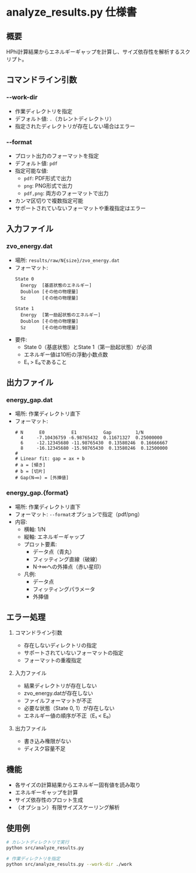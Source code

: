 # analyze_results.py 仕様書

## 概要
HPhi計算結果からエネルギーギャップを計算し、サイズ依存性を解析するスクリプト。

## コマンドライン引数

### --work-dir
- 作業ディレクトリを指定
- デフォルト値: `.`（カレントディレクトリ）
- 指定されたディレクトリが存在しない場合はエラー

### --format
- プロット出力のフォーマットを指定
- デフォルト値: `pdf`
- 指定可能な値:
  - `pdf`: PDF形式で出力
  - `png`: PNG形式で出力
  - `pdf,png`: 両方のフォーマットで出力
- カンマ区切りで複数指定可能
- サポートされていないフォーマットや重複指定はエラー

## 入力ファイル

### zvo_energy.dat
- 場所: `results/raw/N{size}/zvo_energy.dat`
- フォーマット:
  ```
  State 0
    Energy  [基底状態のエネルギー]
    Doublon [その他の物理量]
    Sz      [その他の物理量]

  State 1
    Energy  [第一励起状態のエネルギー]
    Doublon [その他の物理量]
    Sz      [その他の物理量]
  ```
- 要件:
  - State 0（基底状態）とState 1（第一励起状態）が必須
  - エネルギー値は10桁の浮動小数点数
  - E₁ > E₀であること

## 出力ファイル

### energy_gap.dat
- 場所: 作業ディレクトリ直下
- フォーマット:
  ```
  # N      E0          E1          Gap         1/N
    4     -7.10436759 -6.98765432  0.11671327  0.25000000
    6     -12.12345680 -11.98765430  0.13580246  0.16666667
    8     -16.12345680 -15.98765430  0.13580246  0.12500000
  #
  # Linear fit: gap = ax + b
  # a = [傾き]
  # b = [切片]
  # Gap(N→∞) = [外挿値]
  ```

### energy_gap.{format}
- 場所: 作業ディレクトリ直下
- フォーマット: `--format`オプションで指定（pdf/png）
- 内容:
  - 横軸: 1/N
  - 縦軸: エネルギーギャップ
  - プロット要素:
    - データ点（青丸）
    - フィッティング直線（破線）
    - N→∞への外挿点（赤い星印）
  - 凡例:
    - データ点
    - フィッティングパラメータ
    - 外挿値

## エラー処理
1. コマンドライン引数
   - 存在しないディレクトリの指定
   - サポートされていないフォーマットの指定
   - フォーマットの重複指定

2. 入力ファイル
   - 結果ディレクトリが存在しない
   - zvo_energy.datが存在しない
   - ファイルフォーマットが不正
   - 必要な状態（State 0, 1）が存在しない
   - エネルギー値の順序が不正（E₁ < E₀）

3. 出力ファイル
   - 書き込み権限がない
   - ディスク容量不足

## 機能
- 各サイズの計算結果からエネルギー固有値を読み取り
- エネルギーギャップを計算
- サイズ依存性のプロット生成
- （オプション）有限サイズスケーリング解析

## 使用例
```bash
# カレントディレクトリで実行
python src/analyze_results.py

# 作業ディレクトリを指定
python src/analyze_results.py --work-dir ./work
``` 
